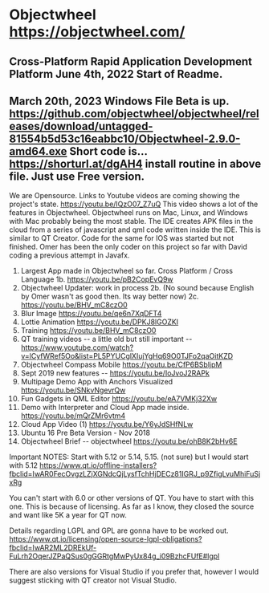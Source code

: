 # Objectwheel https://objectwheel.com/
Cross-Platform Rapid Application Development Platform
June 4th, 2022 Start of Readme. 
-----
March 20th, 2023
Windows File Beta is up. https://github.com/objectwheel/objectwheel/releases/download/untagged-81554b5d53c16eabbc10/Objectwheel-2.9.0-amd64.exe
Short code is... https://shorturl.at/dgAH4
install routine in above file. Just use Free version.
----

We are Opensource. Links to Youtube videos are coming showing the project's state. 
https://youtu.be/IQzO07_Z7uQ This video shows a lot of the features in Objectwheel. 
Objectwheel runs on Mac, Linux, and Windows with Mac probably being the most stable. 
The IDE creates APK files in the cloud from a series of javascript and qml code written
inside the IDE. This is similar to QT Creator. Code for the same for IOS was started but
not finished. Omer has been the only coder on this project so far with David coding a
previous attempt in Javafx. 

1. Largest App made in Objectwheel so far. Cross Platform / Cross Language
1b. https://youtu.be/pB2CopEvQ9w
2. Objectwheel Updater: work in process
2b. (No sound because English by Omer wasn't as good then. Its way better now)
2c. https://youtu.be/BHV_mC8czO0
3. Blur Image https://youtu.be/qe6n7XqDFT4
4. Lottie Animation https://youtu.be/DPKJ8lGOZKI
5. Training https://youtu.be/BHV_mC8czO0
6. QT training videos -- a little old but still important -- https://www.youtube.com/watch?v=lCyfWRef5Oo&list=PL5PYUCglXIujYgHq69O0TJFo2qaOitKZD
7. Objectwheel Compass Mobile https://youtu.be/CfP6BSbljpM
8. Sept 2019 new features -- https://youtu.be/IoJvoJ2RAPk
9. Multipage Demo App with Anchors Visualized https://youtu.be/SNkvNgevrQw
10. Fun Gadgets in QML Editor https://youtu.be/eA7VMKj32Xw
11. Demo with Interpreter and Cloud App made inside. https://youtu.be/mQrZMr6vtm4
12. Cloud App Video (1) https://youtu.be/Y6yJdSHfNLw
13. Ubuntu 16 Pre Beta Version - Nov 2018
14. Objectwheel Brief -- objectwheel https://youtu.be/ohB8K2bHv6E

Important NOTES: 
Start with 5.12 or 5.14, 5.15. (not sure) but I would start with 5.12
https://www.qt.io/offline-installers?fbclid=IwAR0FecOvgzLZjXGNdcQjLysfTchHjDECz81IGRJ_p9ZfigLvuMhiFuSjxRg

You can't start with 6.0 or other versions of QT. You have to start with this one. This is because of
licensing. As far as I know, they closed the source and want like 5K a year for QT now. 

Details regarding LGPL and GPL are gonna have to be worked out.
https://www.qt.io/licensing/open-source-lgpl-obligations?fbclid=IwAR2ML2DREkUf-FuLrh2OqerJZPaQSus0gGGRtgMwPyUx84g_i09BzhcFUfE#lgpl

There are also versions for Visual Studio if you prefer that, however I would suggest sticking with QT creator not Visual Studio.









